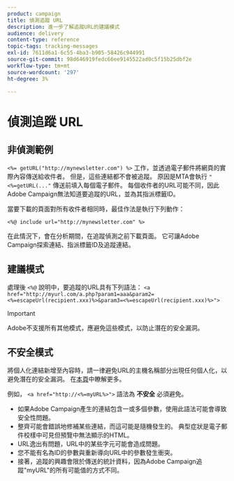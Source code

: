 ```yaml
---
product: campaign
title: 偵測追蹤 URL
description: 進一步了解追蹤URL的建議模式
audience: delivery
content-type: reference
topic-tags: tracking-messages
exl-id: 7611d6a1-6c55-4ba3-b905-58426c944991
source-git-commit: 98d646919fedc66ee9145522ad0c5f15b25dbf2e
workflow-type: tm+mt
source-wordcount: '297'
ht-degree: 3%

---
```


# 偵測追蹤 URL

## 非偵測範例

`<%= getURL("http://mynewsletter.com") %>` 工作，並透過電子郵件將網頁的實際內容傳送給收件者。 但是，這些連結都不會被追蹤。 原因是MTA會執行 `"<%=getURL(..."` 傳送前填入每個電子郵件。 每個收件者的URL可能不同，因此Adobe Campaign無法知道要追蹤的URL，並為其指派標籤ID。

當要下載的頁面對所有收件者相同時，最佳作法是執行下列動作：

`<%@ include url="http://mynewsletter.com" %>`

在此情況下，會在分析期間，在追蹤偵測之前下載頁面。 它可讓Adobe Campaign探索連結、指派標籤ID及追蹤連結。

## 建議模式

處理後 `<%@` 說明中，要追蹤的URL具有下列語法： `<a href="http://myurl.com/a.php?param1=aaa&param2=<%=escapeUrl(recipient.xxx)%>&param3=<%=escapeUrl(recipient.xxx)%>">`

>[!IMPORTANT]
>
>Adobe不支援所有其他模式，應避免這些模式，以防止潛在的安全漏洞。

## 不安全模式

將個人化連結新增至內容時，請一律避免URL的主機名稱部分出現任何個人化，以避免潛在的安全漏洞。 在[本頁](../../installation/using/privacy.md#url-personalization)中瞭解更多。

例如， `<a href="http://<%=myURL%>">` 語法為 **不安全** 必須避免。

* 如果Adobe Campaign產生的連結包含一或多個參數，使用此語法可能會導致安全性問題。
* 整齊可能會錯誤地修補某些連結，而這可能是隨機發生的。 典型症狀是電子郵件校樣中可見但預覽中無法顯示的HTML。
* URL逸出有問題，URL中的某些字元可能會造成問題。
* 您不能有名為ID的參數與重新導向URL中的參數發生衝突。
* 接著，追蹤的興趣會限於傳送的統計資料，因為Adobe Campaign追蹤&quot;myURL&quot;的所有可能值的方式不同。

